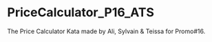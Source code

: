 # PriceCalculator_P16_ATS
The Price Calculator Kata made by Ali, Sylvain &amp; Teissa for Promo#16.
